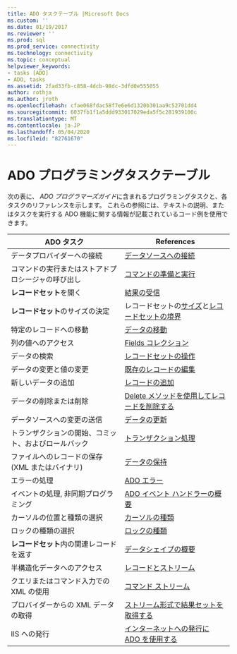 ```yaml
---
title: ADO タスクテーブル |Microsoft Docs
ms.custom: ''
ms.date: 01/19/2017
ms.reviewer: ''
ms.prod: sql
ms.prod_service: connectivity
ms.technology: connectivity
ms.topic: conceptual
helpviewer_keywords:
- tasks [ADO]
- ADO, tasks
ms.assetid: 2fad33fb-c858-4dcb-98dc-3dfd0e555055
author: rothja
ms.author: jroth
ms.openlocfilehash: cfae068fdac58f7e6e6d1320b301aa9c52701dd4
ms.sourcegitcommit: 6037fb1f1a5ddd933017029eda5f5c281939100c
ms.translationtype: MT
ms.contentlocale: ja-JP
ms.lasthandoff: 05/04/2020
ms.locfileid: "82761670"
---
```

# <a name="ado-programming-task-table"></a>ADO プログラミングタスクテーブル
次の表に、 *ADO プログラマーズガイド*に含まれるプログラミングタスクと、各タスクのリファレンスを示します。 これらの参照には、テキストの説明、またはタスクを実行する ADO 機能に関する情報が記載されているコード例を使用できます。

|ADO タスク|References|
|--------------|----------------|
|データプロバイダーへの接続|[データソースへの接続](../../ado/guide/data/connecting-to-data-sources.md)|
|コマンドの実行またはストアドプロシージャの呼び出し|[コマンドの準備と実行](../../ado/guide/data/preparing-and-executing-commands.md)|
|**レコードセット**を開く|[結果の受信](../../ado/guide/data/receiving-results.md)|
|**レコードセット**のサイズの決定|レコードセットの[サイズ](../../ado/guide/data/current-record-and-size-of-recordset.md)と[レコードセットの境界](../../ado/guide/data/boundaries-of-a-recordset.md)|
|特定のレコードへの移動|[データの移動](../../ado/guide/data/navigating-through-data.md)|
|列の値へのアクセス|[Fields コレクション](../../ado/guide/data/the-fields-collection.md)|
|データの検索|[レコードセットの操作](../../ado/guide/data/working-with-recordsets.md)|
|データの変更と値の変更|[既存のレコードの編集](../../ado/guide/data/editing-existing-records.md)|
|新しいデータの追加|[レコードの追加](../../ado/guide/data/adding-records.md)|
|データの削除または削除|[Delete メソッドを使用してレコードを削除する](../../ado/guide/data/deleting-records-using-the-delete-method.md)|
|データソースへの変更の送信|[データの更新](../../ado/guide/data/updating-data.md)|
|トランザクションの開始、コミット、およびロールバック|[トランザクション処理](../../ado/guide/data/transaction-processing.md)|
|ファイルへのレコードの保存 (XML またはバイナリ)|[データの保持](../../ado/guide/data/persisting-data.md)|
|エラーの処理|[ADO エラー](../../ado/guide/data/ado-errors.md)|
|イベントの処理, 非同期プログラミング|[ADO イベント ハンドラーの概要](../../ado/guide/data/ado-event-handler-summary.md)|
|カーソルの位置と種類の選択|[カーソルの種類](../../ado/guide/data/types-of-cursors-ado.md)|
|ロックの種類の選択|[ロックの種類](../../ado/guide/data/types-of-locks.md)|
|**レコードセット**内の関連レコードを返す|[データシェイプの概要](../../ado/guide/data/data-shaping-overview.md)|
|半構造化データへのアクセス|[レコードとストリーム](../../ado/guide/data/records-and-streams.md)|
|クエリまたはコマンド入力での XML の使用|[コマンド ストリーム](../../ado/guide/data/command-streams.md)|
|プロバイダーからの XML データの取得|[ストリーム形式で結果セットを取得する](../../ado/guide/data/retrieving-resultsets-into-streams.md)|
|IIS への発行|[インターネットへの発行に ADO を使用する](../../ado/guide/data/using-ado-for-internet-publishing.md)|
